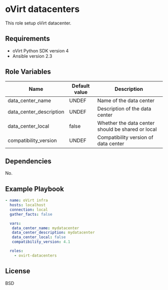 oVirt datacenters
=================

This role setup oVirt datacenter.

Requirements
------------

 * oVirt Python SDK version 4
 * Ansible version 2.3

Role Variables
--------------

| Name                     | Default value         | Description                          |
|--------------------------|-----------------------|--------------------------------------|
| data_center_name         | UNDEF                 | Name of the data center              |
| data_center_description  | UNDEF                 | Description of the data center       |
| data_center_local        | false                 | Whether the data center should be shared or local |
| compatibility_version    | UNDEF                 | Compatibility version of data center |

Dependencies
------------

No.

Example Playbook
----------------

```yaml
- name: oVirt infra
  hosts: localhost
  connection: local
  gather_facts: false

  vars:
   data_center_name: mydatacenter
   data_center_description: mydatacenter
   data_center_local: false
   compatibility_version: 4.1

  roles:
    - ovirt-datacenters
```

License
-------

BSD
